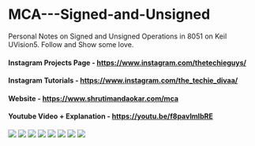 # MCA---Signed-and-Unsigned

Personal Notes on Signed and Unsigned Operations in 8051 on Keil UVision5.
Follow and Show some love.

#### Instagram Projects Page - https://www.instagram.com/thetechieguys/
#### Instagram Tutorials - https://www.instagram.com/the_techie_divaa/
#### Website - https://www.shrutimandaokar.com/mca
#### Youtube Video + Explanation - https://youtu.be/f8pavImlbRE


![](Images/10.png)
![](Images/11.png)
![](Images/12.png)
![](Images/13.png)
![](Images/14.png)
![](Images/15.png)
![](Images/16.png)
![](Images/17.png)
